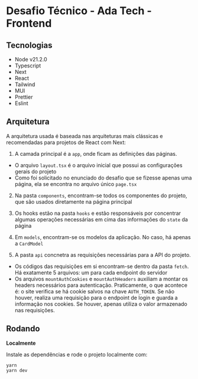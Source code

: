 # Desafio Técnico - Ada Tech - Frontend

## Tecnologias
- Node v21.2.0
- Typescript
- Next
- React
- Tailwind
- MUI
- Prettier
- Eslint

## Arquitetura

A arquitetura usada é baseada nas arquiteturas mais clássicas e recomendadas para projetos de React com Next:

1. A camada principal é a `app`, onde ficam as definições das páginas. 
- O arquivo `layout.tsx` é o arquivo inicial que possui as configurações gerais do projeto
- Como foi solicitado no enunciado do desafio que se fizesse apenas uma página, ela se encontra no arquivo único `page.tsx`

2. Na pasta `components`, encontram-se todos os componentes do projeto, que são usados diretamente na página principal

3. Os hooks estão na pasta `hooks` e estão responsáveis por concentrar algumas operações necessárias em cima das informações do `state` da página

4. Em `models`, encontram-se os modelos da aplicação. No caso, há apenas a `CardModel`

5. A pasta `api` concnetra as requisições necessárias para a API do projeto.
- Os códigos das requisições em si encontram-se dentro da pasta `fetch`. Há exatamente 5 arquivos: um para cada endpoint do servidor
- Os arquivos `mountAuthCookies` e `mountAuthHeaders` auxiliam a montar os headers necessários para autenticação. Praticamente, o que acontece é: o site verifica se há cookie salvos na chave `AUTH_TOKEN`. Se não houver, realiza uma requisição para o endpoint de login e guarda a informação nos cookies. Se houver, apenas utiliza o valor armazenado nas requisições.

## Rodando

**Localmente**

Instale as dependências e rode o projeto localmente com:
```
yarn 
yarn dev
```
